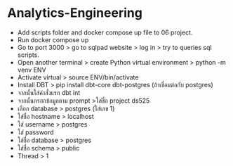 # Analytics-Engineering
-	Add scripts folder and docker compose up file to 06 project.
-	Run docker compose up
-	Go to port 3000 > go to sqlpad website > log in > try to queries sql scripts.
-	Open another terminal > create Python virtual environment > python -m venv ENV
-	Activate virtual > source ENV/bin/activate
-	Install DBT > pip install dbt-core dbt-postgres (ถ้าเชื่อมต่อกับ postgres) 
-	จากนั้นใส่คำสั่งแรก dbt int
-	จากนั้นกรอกข้อมูลตาม prompt >ใส่ชื่อ project ds525
-	เลือก database > postgres (ใส่เลข 1)
-	ใส่ชื่อ hostname > localhost
-	ใส่ username > postgres
-	ใส่ password 
-	ใส่ชื่อ database > postgres
-	ใส่ชื่อ schema > public
-	Thread > 1
